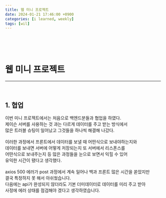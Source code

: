 ```yaml
---
title: 웹 미니 프로젝트
date: 2024-01-21 17:46:00 +0900
categories: [i learned, weekly]
tags: [wil]
---
```

<br>
<br>
<br>

# 웹 미니 프로젝트
---
<br>

## 1. 협업
이번 미니 프로젝트에서는 처음으로 백엔드분들과 협업을 하였다.  
제이슨 서버를 사용하는 것 과는 다르게 데이터를 주고 받는 방식에서  
많은 트러블 슈팅이 일어났고 그것들을 하나씩 해결해 나갔다.  
<br>
이러한 과정에서 프론트에서 데이터를 보낼 때 어떤식으로 보내야하는지와  
데이터를 보내면 서버에 어떻게 저장되는지 또 서버에서 리스폰스를  
어떤식으로 보내주는지 등 많은 과정들을 눈으로 보면서 익힐 수 있어  
유익한 시간이 됐다고 생각했다.  
<br>
axios 500 에러가 post 과정에서 계속 일어나 백과 프론트 많은 시간을 쏟았지만  
결국 특정하지 못 해서 아쉬웠습니다.  
다음에는 api가 완성되지 않더라도 기본 더미데이터로 데이터를 미리 주고 받아  
사정에 에러 상태를 점검해야 겠다고 생각하였습니다.